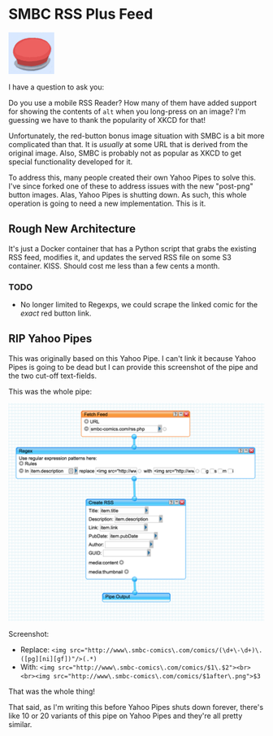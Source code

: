 # SMBC RSS Plus Feed

![](readme/button.jpg)

I have a question to ask you:

Do you use a mobile RSS Reader? How many of them have added support for showing the contents of `alt` when you long-press on an image? I'm guessing we have to thank the popularity of XKCD for that!

Unfortunately, the red-button bonus image situation with SMBC is a bit more complicated than that. It is *usually* at some URL that is derived from the original image. Also, SMBC is probably not as popular as XKCD to get special functionality developed for it.

To address this, many people created their own Yahoo Pipes to solve this. I've since forked one of these to address issues with the new "post-png" button images. Alas, Yahoo Pipes is shutting down. As such, this whole operation is going to need a new implementation. This is it.

## Rough New Architecture

It's just a Docker container that has a Python script that grabs the existing RSS feed, modifies it, and updates the served RSS file on some S3 container. KISS. Should cost me less than a few cents a month.

### TODO

* No longer limited to Regexps, we could scrape the linked comic for the *exact* red button link.

## RIP Yahoo Pipes

This was originally based on this Yahoo Pipe. I can't link it because Yahoo Pipes is going to be dead but I can provide this screenshot of the pipe and the two cut-off text-fields.

This was the whole pipe:

![](readme/original_pipe.png)

Screenshot:

* Replace: `<img src="http://www\.smbc-comics\.com/comics/(\d+\-\d+)\.([pg][ni][gf])"/>(.*)`
* With: `<img src="http://www\.smbc-comics\.com/comics/$1\.$2"><br><br><img src="http://www\.smbc-comics\.com/comics/$1after\.png">$3`

That was the whole thing!

That said, as I'm writing this before Yahoo Pipes shuts down forever, there's like 10 or 20 variants of this pipe on Yahoo Pipes and they're all pretty similar.
